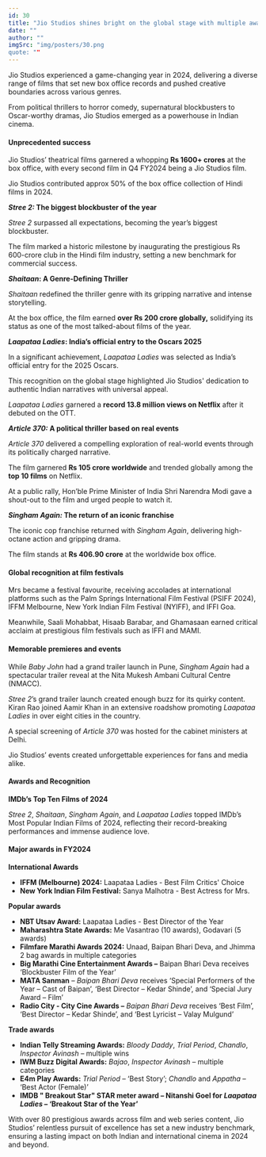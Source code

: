 ```yaml
---
id: 30
title: "Jio Studios shines bright on the global stage with multiple awards"
date: ""
author: ""
imgSrc: "img/posters/30.png
quote: ""
---
```


Jio Studios experienced a game-changing year in 2024, delivering a diverse range of films that set new box office records and pushed creative boundaries across various genres.

From political thrillers to horror comedy, supernatural blockbusters to Oscar-worthy dramas, Jio Studios emerged as a powerhouse in Indian cinema.

#### **Unprecedented success**

Jio Studios’ theatrical films garnered a whopping **Rs 1600+ crores** at the box office, with every second film in Q4 FY2024 being a Jio Studios film.

Jio Studios contributed approx 50% of the box office collection of Hindi films in 2024.

**_Stree 2:_ The biggest blockbuster of the year**

_Stree 2_ surpassed all expectations, becoming the year’s biggest blockbuster.

The film marked a historic milestone by inaugurating the prestigious Rs 600-crore club in the Hindi film industry, setting a new benchmark for commercial success.

**_Shaitaan_: A Genre-Defining Thriller**

_Shaitaan_ redefined the thriller genre with its gripping narrative and intense storytelling.

At the box office, the film earned **over Rs 200 crore globally,** solidifying its status as one of the most talked-about films of the year.

**_Laapataa Ladies_: India’s official entry to the Oscars 2025**

In a significant achievement, _Laapataa Ladies_ was selected as India’s official entry for the 2025 Oscars.

This recognition on the global stage highlighted Jio Studios' dedication to authentic Indian narratives with universal appeal.

_Laapataa Ladies_ garnered a **record 13.8 million views on Netflix** after it debuted on the OTT.

**_Article 370:_ A political thriller based on real events**

_Article 370_ delivered a compelling exploration of real-world events through its politically charged narrative.

The film garnered **Rs 105 crore worldwide** and trended globally among the **top 10 films** on Netflix.

At a public rally, Hon’ble Prime Minister of India Shri Narendra Modi gave a shout-out to the film and urged people to watch it.

**_Singham Again:_ The return of an iconic franchise**

The iconic cop franchise returned with _Singham Again_, delivering high-octane action and gripping drama.

The film stands at **Rs 406.90 crore** at the worldwide box office.

#### **Global recognition at film festivals**

Mrs became a festival favourite, receiving accolades at international platforms such as the Palm Springs International Film Festival (PSIFF 2024), IFFM Melbourne, New York Indian Film Festival (NYIFF), and IFFI Goa.

Meanwhile, Saali Mohabbat, Hisaab Barabar, and Ghamasaan earned critical acclaim at prestigious film festivals such as IFFI and MAMI.

#### **Memorable premieres and events**

While _Baby John_ had a grand trailer launch in Pune, _Singham Again_ had a spectacular trailer reveal at the Nita Mukesh Ambani Cultural Centre (NMACC).

_Stree 2_’s grand trailer launch created enough buzz for its quirky content. Kiran Rao joined Aamir Khan in an extensive roadshow promoting _Laapataa Ladies_ in over eight cities in the country.

A special screening of _Article 370_ was hosted for the cabinet ministers at Delhi.

Jio Studios’ events created unforgettable experiences for fans and media alike.

#### **Awards and Recognition**

**IMDb’s Top Ten Films of 2024**

_Stree 2_, _Shaitaan_, _Singham Again_, and _Laapataa Ladies_ topped IMDb’s Most Popular Indian Films of 2024, reflecting their record-breaking performances and immense audience love.

#### **Major awards in FY2024**

**International Awards**

- **IFFM (Melbourne) 2024:** Laapataa Ladies - Best Film Critics' Choice
- **New York Indian Film Festival:** Sanya Malhotra - Best Actress for Mrs.

**Popular awards**

- **NBT Utsav Award:** Laapataa Ladies - Best Director of the Year
- **Maharashtra State Awards:** Me Vasantrao (10 awards), Godavari (5 awards)
- **Filmfare Marathi Awards 2024:** Unaad, Baipan Bhari Deva, and Jhimma 2 bag awards in multiple categories
- **Big Marathi Cine Entertainment Awards –** Baipan Bhari Deva receives ‘Blockbuster Film of the Year’
- **MATA Sanman** – _Baipan Bhari Deva_ receives ‘Special Performers of the Year – Cast of Baipan’, ‘Best Director – Kedar Shinde’, and ‘Special Jury Award – Film’
- **Radio City - City Cine Awards –** _Baipan Bhari Deva_ receives ‘Best Film’, ‘Best Director – Kedar Shinde’, and ‘Best Lyricist – Valay Mulgund’

**Trade awards**

- **Indian Telly Streaming Awards:** _Bloody Daddy_, _Trial Period_, _Chandlo_, _Inspector Avinash_ – multiple wins
- **IWM Buzz Digital Awards:** _Bajao_, _Inspector Avinash_ – multiple categories
- **E4m Play Awards:** _Trial Period_ – ‘Best Story’; _Chandlo_ and _Appatha_ – ‘Best Actor (Female)’
- **IMDB " Breakout Star" STAR meter award – Nitanshi Goel for _Laapataa Ladies_ – ‘Breakout Star of the Year’**

With over 80 prestigious awards across film and web series content, Jio Studios’ relentless pursuit of excellence has set a new industry benchmark, ensuring a lasting impact on both Indian and international cinema in 2024 and beyond.
